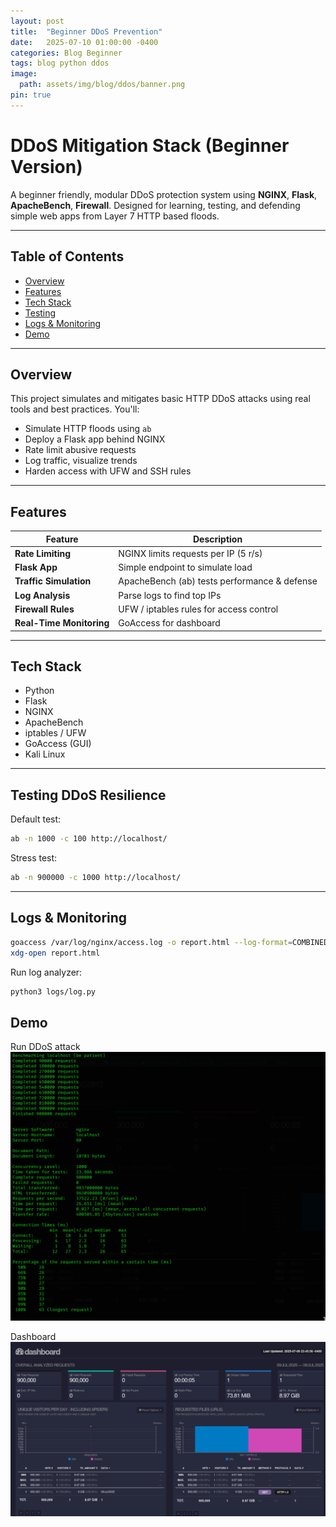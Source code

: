 ```yaml
---
layout: post
title:  "Beginner DDoS Prevention"
date:   2025-07-10 01:00:00 -0400
categories: Blog Beginner 
tags: blog python ddos
image:
  path: assets/img/blog/ddos/banner.png
pin: true
---
```



# DDoS Mitigation Stack (Beginner Version)

A beginner friendly, modular DDoS protection system using **NGINX**, **Flask**, **ApacheBench**, **Firewall**. Designed for learning, testing, and defending simple web apps from Layer 7 HTTP based floods.

---

## Table of Contents

- [Overview](#overview)
- [Features](#features)
- [Tech Stack](#tech-stack)
- [Testing](#testing-ddos-resilience)
- [Logs & Monitoring](#logs--monitoring)
- [Demo](#demo)

---

## Overview

This project simulates and mitigates basic HTTP DDoS attacks using real tools and best practices. You'll:
- Simulate HTTP floods using `ab`
- Deploy a Flask app behind NGINX
- Rate limit abusive requests
- Log traffic, visualize trends
- Harden access with UFW and SSH rules

---

## Features

| Feature                     | Description                                  |
| --------------------------- | -------------------------------------------- |
|  **Rate Limiting**        | NGINX limits requests per IP (5 r/s)    |
|  **Flask App**            | Simple endpoint to simulate load             |
|  **Traffic Simulation**   | ApacheBench (ab) tests performance & defense |
|  **Log Analysis**         | Parse logs to find top IPs                   |
|  **Firewall Rules**      | UFW / iptables rules for access control      |
|  **Real-Time Monitoring** | GoAccess for dashboard            |

---

## Tech Stack
- Python
- Flask
- NGINX
- ApacheBench
- iptables / UFW
- GoAccess (GUI)
- Kali Linux

---

## Testing DDoS Resilience
Default test:
```bash
ab -n 1000 -c 100 http://localhost/
```

Stress test:
```bash
ab -n 900000 -c 1000 http://localhost/
```

---

## Logs & Monitoring
```bash
goaccess /var/log/nginx/access.log -o report.html --log-format=COMBINED
xdg-open report.html
```
Run log analyzer:
```bash
python3 logs/log.py
```

## Demo
Run DDoS attack
![](assets/img/blog/ddos/1.png)

Dashboard
![](assets/img/blog/ddos/2.png)
